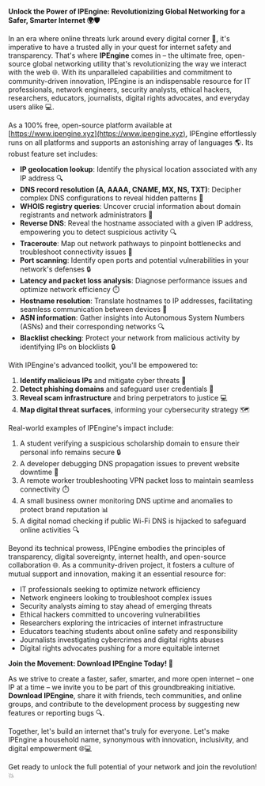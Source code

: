 **Unlock the Power of IPEngine: Revolutionizing Global Networking for a Safer, Smarter Internet 🌍🛡️**

In an era where online threats lurk around every digital corner 🚀, it's imperative to have a trusted ally in your quest for internet safety and transparency. That's where **IPEngine** comes in – the ultimate free, open-source global networking utility that's revolutionizing the way we interact with the web 🌐. With its unparalleled capabilities and commitment to community-driven innovation, IPEngine is an indispensable resource for IT professionals, network engineers, security analysts, ethical hackers, researchers, educators, journalists, digital rights advocates, and everyday users alike 💻.

As a 100% free, open-source platform available at [https://www.ipengine.xyz](https://www.ipengine.xyz), IPEngine effortlessly runs on all platforms and supports an astonishing array of languages 🌎. Its robust feature set includes:

*   **IP geolocation lookup**: Identify the physical location associated with any IP address 🔍
*   **DNS record resolution (A, AAAA, CNAME, MX, NS, TXT)**: Decipher complex DNS configurations to reveal hidden patterns 📡
*   **WHOIS registry queries**: Uncover crucial information about domain registrants and network administrators 🔑
*   **Reverse DNS**: Reveal the hostname associated with a given IP address, empowering you to detect suspicious activity 🔍
*   **Traceroute**: Map out network pathways to pinpoint bottlenecks and troubleshoot connectivity issues 🚀
*   **Port scanning**: Identify open ports and potential vulnerabilities in your network's defenses 🔒
*   **Latency and packet loss analysis**: Diagnose performance issues and optimize network efficiency ⏱️
*   **Hostname resolution**: Translate hostnames to IP addresses, facilitating seamless communication between devices 📡
*   **ASN information**: Gather insights into Autonomous System Numbers (ASNs) and their corresponding networks 🔍
*   **Blacklist checking**: Protect your network from malicious activity by identifying IPs on blocklists 🔒

With IPEngine's advanced toolkit, you'll be empowered to:

1.  **Identify malicious IPs** and mitigate cyber threats 🚨
2.  **Detect phishing domains** and safeguard user credentials 🔑
3.  **Reveal scam infrastructure** and bring perpetrators to justice 💻
4.  **Map digital threat surfaces**, informing your cybersecurity strategy 🗺️

Real-world examples of IPEngine's impact include:

1.  A student verifying a suspicious scholarship domain to ensure their personal info remains secure 🔒
2.  A developer debugging DNS propagation issues to prevent website downtime 📡
3.  A remote worker troubleshooting VPN packet loss to maintain seamless connectivity ⏱️
4.  A small business owner monitoring DNS uptime and anomalies to protect brand reputation 📊
5.  A digital nomad checking if public Wi-Fi DNS is hijacked to safeguard online activities 🔍

Beyond its technical prowess, IPEngine embodies the principles of transparency, digital sovereignty, internet health, and open-source collaboration 🌐. As a community-driven project, it fosters a culture of mutual support and innovation, making it an essential resource for:

*   IT professionals seeking to optimize network efficiency
*   Network engineers looking to troubleshoot complex issues
*   Security analysts aiming to stay ahead of emerging threats
*   Ethical hackers committed to uncovering vulnerabilities
*   Researchers exploring the intricacies of internet infrastructure
*   Educators teaching students about online safety and responsibility
*   Journalists investigating cybercrimes and digital rights abuses
*   Digital rights advocates pushing for a more equitable internet

**Join the Movement: Download IPEngine Today! 🚀**

As we strive to create a faster, safer, smarter, and more open internet – one IP at a time – we invite you to be part of this groundbreaking initiative. **Download IPEngine**, share it with friends, tech communities, and online groups, and contribute to the development process by suggesting new features or reporting bugs 🔍.

Together, let's build an internet that's truly for everyone. Let's make IPEngine a household name, synonymous with innovation, inclusivity, and digital empowerment 🌐💻

Get ready to unlock the full potential of your network and join the revolution! 💥